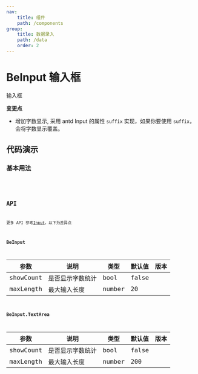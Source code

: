 ```yaml
---
nav:
    title: 组件
    path: /components
group:
    title: 数据录入
    path: /data
    order: 2
---
```


# BeInput 输入框

输入框

**变更点**

-   增加字数显示, 采用 antd Input 的属性 `suffix` 实现，如果你要使用 `suffix`，会将字数显示覆盖。

## 代码演示

### 基本用法

<code src="./demo/demo1.jsx">
<code src="./demo/demo2.jsx">

## API

更多 API 参考[Input](https://3x.ant.design/components/input-cn/)，以下为差异点

### BeInput

| 参数      | 说明             | 类型   | 默认值 | 版本 |
| --------- | ---------------- | ------ | ------ | ---- |
| showCount | 是否显示字数统计 | bool   | false  |      |
| maxLength | 最大输入长度     | number | 20     |      |

### BeInput.TextArea

| 参数      | 说明             | 类型   | 默认值 | 版本 |
| --------- | ---------------- | ------ | ------ | ---- |
| showCount | 是否显示字数统计 | bool   | false  |      |
| maxLength | 最大输入长度     | number | 200    |      |
